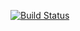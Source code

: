 [![Build Status](https://travis-ci.org/RuselSam/House-Service.svg?branch=master)](https://travis-ci.org/RuselSam/House-Service)
